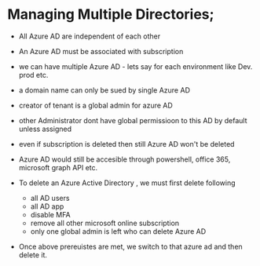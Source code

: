 
# Managing Multiple Directories;

- All Azure AD are independent of each other
- An Azure AD must be associated with subscription
- we can have multiple Azure AD - lets say for each environment like Dev. prod etc.
- a domain name can only be sued by single Azure AD
- creator of tenant is a global admin for azure AD
- other Administrator dont have global permissioon to this AD by default unless assigned 
- even if subscription is deleted then still Azure AD won't be deleted
- Azure AD would still be accesible through powershell, office 365, microsoft graph API etc.
- To delete an Azure Active Directory , we must first delete following
  - all AD users
  - all AD app
  - disable MFA
  - remove all other microsoft online subscription
  - only one global admin is left who can delete Azure AD

- Once above prereuistes are met, we switch to that azure ad and then delete it. 